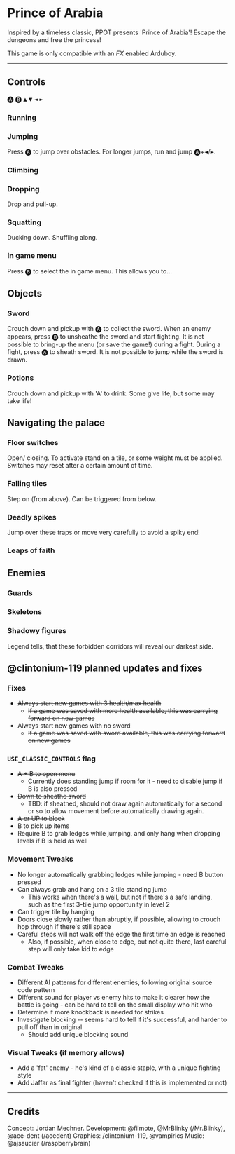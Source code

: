 # Prince of Arabia

Inspired by a timeless classic, PPOT presents 'Prince of Arabia'!
Escape the dungeons and free the princess!


This game is only compatible with an *FX* enabled Arduboy.

---

## Controls

<kbd>🅐</kbd>
<kbd>🅑</kbd>
<kbd>▲</kbd>
<kbd>▼</kbd>
<kbd>◄</kbd>
<kbd>►</kbd>

### Running

### Jumping
Press <kbd>🅐</kbd> to jump over obstacles.
For longer jumps, run and jump <kbd>🅐</kbd>+<kbd>◄</kbd>/<kbd>►</kbd>.

### Climbing

### Dropping
Drop and pull-up.

### Squatting
Ducking down.
Shuffling along.

### In game menu
Press <kbd>🅑</kbd> to select the in game menu. This allows you to...

## Objects

### Sword
Crouch down and pickup with <kbd>🅐</kbd> to collect the sword.
When an enemy appears, press <kbd>🅑</kbd> to unsheathe the sword and start fighting. It is not possible to bring-up the menu (or save the game!) during a fight.
During a fight, press <kbd>🅐</kbd> to sheath sword. It is not possible to jump while the sword is drawn.


### Potions
Crouch down and pickup with 'A' to drink. Some give life, but some may take life!

## Navigating the palace

### Floor switches
Open/ closing. To activate stand on a tile, or some weight must be applied. Switches may reset after a certain amount of time.

### Falling tiles
Step on (from above).
Can be triggered from below.

### Deadly spikes
Jump over these traps or move very carefully to avoid a spiky end!

### Leaps of faith


## Enemies

### Guards

### Skeletons

### Shadowy figures
Legend tells, that these forbidden corridors will reveal our darkest side.

## @clintonium-119 planned updates and fixes

### Fixes
- ~~Always start new games with 3 health/max health~~
  - ~~If a game was saved with more health available, this was carrying forward on new games~~
- ~~Always start new games with no sword~~
  - ~~If a game was saved with sword available, this was carrying forward on new games~~


### `USE_CLASSIC_CONTROLS` flag
- ~~A + B to open menu~~
  - Currently does standing jump if room for it - need to disable jump if B is also pressed
- ~~Down to sheathe sword~~
  - TBD: if sheathed, should not draw again automatically for a second or so to allow movement before automatically drawing again.
- ~~A or UP to block~~
- B to pick up items
- Require B to grab ledges while jumping, and only hang when dropping levels if B is held as well

### Movement Tweaks
- No longer automatically grabbing ledges while jumping - need B button pressed
- Can always grab and hang on a 3 tile standing jump
  - This works when there's a wall, but not if there's a safe landing, such as the first 3-tile jump opportunity in level 2
- Can trigger tile by hanging
- Doors close slowly rather than abruptly, if possible, allowing to crouch hop through if there's still space
- Careful steps will not walk off the edge the first time an edge is reached
  - Also, if possible, when close to edge, but not quite there, last careful step will only take kid to edge

### Combat Tweaks
- Different AI patterns for different enemies, following original source code pattern
- Different sound for player vs enemy hits to make it clearer how the battle is going - can be hard to tell on the small display who hit who
- Determine if more knockback is needed for strikes
- Investigate blocking -- seems hard to tell if it's successful, and harder to pull off than in original
  - Should add unique blocking sound

### Visual Tweaks (if memory allows)
- Add a 'fat' enemy - he's kind of a classic staple, with a unique fighting style
- Add Jaffar as final fighter (haven't checked if this is implemented or not)

---

## Credits

Concept: Jordan Mechner.
Development: @filmote, @MrBlinky (/Mr.Blinky), @ace-dent (/acedent)
Graphics: /clintonium-119, @vampirics
Music: @ajsaucier (/raspberrybrain)

